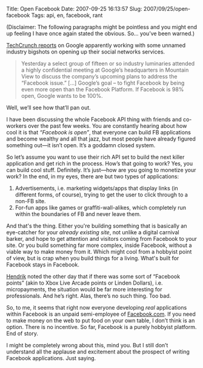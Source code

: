 Title: Open Facebook
Date: 2007-09-25 16:13:57
Slug: 2007/09/25/open-facebook
Tags: api, en, facebook, rant


(Disclaimer: The following paragraphs might be pointless and you might end up
feeling I have once again stated the obvious. So… you’ve been warned.)

[TechCrunch reports][1] on Google apparently working with some unnamed
industry bigshots on opening up their social networks services.

> Yesterday a select group of fifteen or so industry luminaries attended a
highly confidential meeting at Google’s headquarters in Mountain View to
discuss the company’s upcoming plans to address the “Facebook issue.” […]
Google’s goal – to fight Facebook by being even more open than the Facebook
Platform. If Facebook is 98% open, Google wants to be 100%.

Well, we’ll see how that’ll pan out.

I have been discussing the whole Facebook API thing with friends and co-
workers over the past few weeks. You are constantly hearing about how cool it
is that _“Facebook is open”_, that everyone can build FB applications and
become wealthy and all that jazz, but most people have already figured
something out—it isn’t open. It’s a goddamn closed system.

So let’s assume you want to use their rich API set to build the next killer
application and get rich in the process. How’s that going to work? Yes, you
can build cool stuff. Definitely. It’s just—how are you going to monetize your
work? In the end, in my eyes, there are but two types of applications:

  1. Advertisements, i.e. marketing widgets/apps that display links (in different forms, of course), trying to get the user to click through to a non-FB site.
  2. For-fun apps like games or graffiti-wall-alikes, which completely run within the boundaries of FB and never leave them.

And that's the thing. Either you're building something that is basically an
eye-catcher for your _already existing site_, not unlike a digital carnival
barker, and hope to get attention and visitors coming from Facebook to your
site. Or you build something far more complex, inside Facebook, without a
viable way to make money from it. Which might cool from a hobbyist point of
view, but is crap when you build things for a living. What's built for
Facebook stays in Facebook.

[Hendrik][2] noted the other day that if there was some sort of “Facebook
points” (akin to Xbox Live Arcade points or Linden Dollars), i.e.
micropayments, the situation would be far more interesting for professionals.
And he’s right. Alas, there’s no such thing. Too bad.

So, to me, it seems that right now everyone developing _real_ applications
within Facebook is an unpaid semi-employee of [Facebook.com][3]. If you need
to make money on the web to put food on your own table, I don’t think is an
option. There is no incentive. So far, Facebook is a purely hobbyist platform.
End of story.

I might be completely wrong about this, mind you. But I still don’t understand
all the applause and excitement about the prospect of writing Facebook
applications. Just saying.

   [1]: http://www.techcrunch.com/2007/09/21/google-to-out-open-facebook-on-november-5/
   [2]: http://mornography.de/
   [3]: http://Facebook.com
